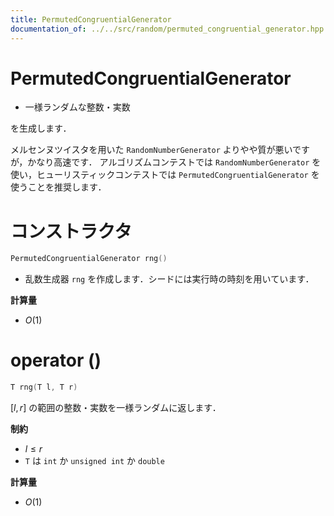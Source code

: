 ```yaml
---
title: PermutedCongruentialGenerator
documentation_of: ../../src/random/permuted_congruential_generator.hpp
---
```


# PermutedCongruentialGenerator

- 一様ランダムな整数・実数

を生成します．

メルセンヌツイスタを用いた `RandomNumberGenerator` よりやや質が悪いですが，かなり高速です．
アルゴリズムコンテストでは `RandomNumberGenerator` を使い，ヒューリスティックコンテストでは `PermutedCongruentialGenerator` を使うことを推奨します．

# コンストラクタ

```cpp
PermutedCongruentialGenerator rng()
```

- 乱数生成器 `rng` を作成します．シードには実行時の時刻を用いています．

**計算量**

- $O(1)$

# operator ()

```cpp
T rng(T l, T r)
```

$[l, r]$ の範囲の整数・実数を一様ランダムに返します．

**制約**

- $l \leq r$
- `T` は `int` か `unsigned int` か `double`

**計算量**

- $O(1)$